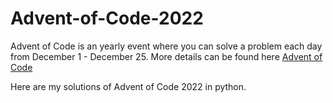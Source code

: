 # Advent-of-Code-2022

Advent of Code is an yearly event where you can solve a problem each day from December 1 - December 25. 
More details can be found here [Advent of Code](https://adventofcode.com/)

Here are my solutions of Advent of Code 2022 in python.
